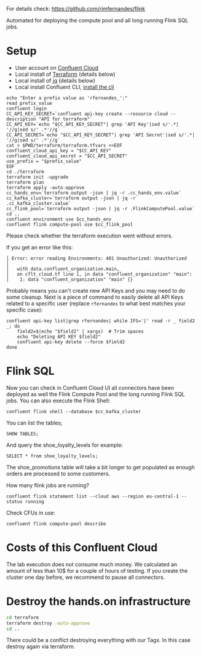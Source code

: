 For details check: https://github.com/rjmfernandes/flink

Automated for deploying the compute pool and all long running Flink SQL jobs.

# Setup

- User account on [Confluent Cloud](https://www.confluent.io/confluent-cloud/tryfree)
- Local install of [Terraform](https://www.terraform.io) (details below)
- Local install of [jq](https://jqlang.github.io/jq/download) (details below)
- Local install Confluent CLI, [install the cli](https://docs.confluent.io/confluent-cli/current/install.html) 

```shell
echo "Enter a prefix value as 'rfernandes_':"
read prefix_value
confluent login
CC_API_KEY_SECRET=`confluent api-key create --resource cloud --description "API for terraform"`
CC_API_KEY=`echo "$CC_API_KEY_SECRET"| grep 'API Key'|sed s/'.*| '//g|sed s/' .*'//g`
CC_API_SECRET=`echo "$CC_API_KEY_SECRET"| grep 'API Secret'|sed s/'.*| '//g|sed s/' .*'//g`
cat > $PWD/terraform/terraform.tfvars <<EOF
confluent_cloud_api_key = "$CC_API_KEY"
confluent_cloud_api_secret = "$CC_API_SECRET"
use_prefix = "$prefix_value"
EOF
cd ./terraform
terraform init -upgrade
terraform plan
terraform apply -auto-approve
cc_hands_env=`terraform output -json | jq -r .cc_hands_env.value`
cc_kafka_cluster=`terraform output -json | jq -r .cc_kafka_cluster.value`
cc_flink_pool=`terraform output -json | jq -r .FlinkComputePool.value`
cd ..
confluent environment use $cc_hands_env
confluent flink compute-pool use $cc_flink_pool
```

Please check whether the terraform execution went without errors.

If you get an error like this:

```
│ Error: error reading Environments: 401 Unauthorized: Unauthorized
│ 
│   with data.confluent_organization.main,
│   on cflt_cloud.tf line 1, in data "confluent_organization" "main":
│    1: data "confluent_organization" "main" {}
```

Probably means you can't create new API Keys and you may need to do some cleanup. Next is a piece of command to easily delete all API Keys related to a specific user (replace `rfernandes` to what best matches your specific case):

```shell
confluent api-key list|grep rfernandes| while IFS='|' read -r _ field2 _; do
    field2=$(echo "$field2" | xargs)  # Trim spaces
    echo "Deleting API KEY $field2"
    confluent api-key delete --force $field2 
done
```

# Flink SQL

Now you can check in Confluent Cloud UI all connectors have been deployed as well the Flink Compute Pool and the long running Flink SQL jobs. You can also execute the Flink Shell:

```shell
confluent flink shell --database $cc_kafka_cluster
```

You can list the tables;

```
SHOW TABLES;
```

And query the shoe_loyalty_levels for example:

```
SELECT * from shoe_loyalty_levels;
```

The shoe_promotions table will take a bit longer to get populated as enough orders are processed to some customers.

How many flink jobs are running?

```shell
confluent flink statement list --cloud aws --region eu-central-1 --status running
```

Check CFUs in use:

```shell
confluent flink compute-pool describe
```

# Costs of this Confluent Cloud

The lab execution does not consume much money. We calculated an amount of less than 10$ for a couple of hours of testing. If you create the cluster one day before, we recommend to pause all connectors.

# Destroy the hands.on infrastructure

```bash
cd terraform
terraform destroy -auto-approve
cd ..
```

There could be a conflict destroying everything with our Tags. In this case destroy again via terraform.